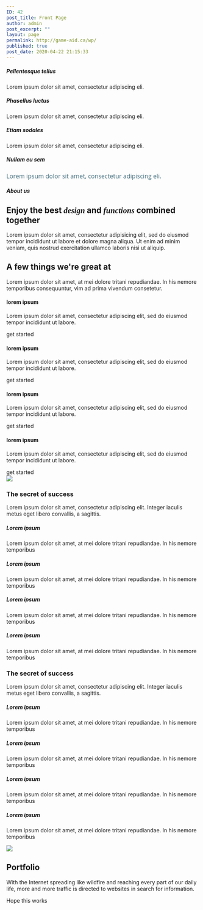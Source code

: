 ```yaml
---
ID: 42
post_title: Front Page
author: admin
post_excerpt: ""
layout: page
permalink: http://game-aid.ca/wp/
published: true
post_date: 2020-04-22 21:15:33
---
```

<div class="style-174 style-local-42-c1 position-relative" data-colibri-id="42-c1">
<div id="overlappable" class="h-section h-section-global-spacing d-flex align-items-lg-center align-items-md-center align-items-center style-175 style-local-42-c2 position-relative" data-colibri-component="section" data-colibri-id="42-c2">
<div class="h-section-grid-container h-section-boxed-container">
<div class="h-row-container gutters-row-lg-0 gutters-row-md-0 gutters-row-2 gutters-row-v-lg-0 gutters-row-v-md-0 gutters-row-v-2 style-176 style-local-42-c3 position-relative" data-colibri-id="42-c3">
<div class="h-row justify-content-lg-center justify-content-md-center justify-content-center align-items-lg-stretch align-items-md-stretch align-items-stretch gutters-col-lg-0 gutters-col-md-0 gutters-col-2 gutters-col-v-lg-0 gutters-col-v-md-0 gutters-col-v-2">
<div class="h-column h-column-container d-flex h-col-lg-3 h-col-md-3 h-col-12 style-177-outer style-local-42-c4-outer">
<div class="d-flex h-flex-basis h-column__inner h-px-lg-3 h-px-md-3 h-px-2 v-inner-lg-3 v-inner-md-3 v-inner-2 style-177 style-local-42-c4 position-relative" data-colibri-id="42-c4">
<div class="w-100 h-y-container h-column__content h-column__v-align flex-basis-100 align-self-lg-center align-self-md-center align-self-center">
<div class="h-icon style-178 style-local-42-c5 position-relative h-element" data-colibri-id="42-c5"><span class="h-svg-icon h-icon__icon style-178-icon style-local-42-c5-icon"><!--Icon by Font Awesome (https://fontawesome.com)--></span></div>
<div class="h-global-transition-all h-heading style-179 style-local-42-c6 position-relative h-element" data-colibri-id="42-c6">
<h5 class="">Pellentesque tellus</h5>
</div>
<div class="h-text h-text-component style-180 style-local-42-c7 position-relative h-element" data-colibri-id="42-c7">
<div class="">

Lorem ipsum dolor sit amet, consectetur adipiscing eli.

</div>
</div>
</div>
</div>
</div>
<div class="h-column h-column-container d-flex h-col-lg-3 h-col-md-3 h-col-12 style-177-outer style-local-42-c8-outer">
<div class="d-flex h-flex-basis h-column__inner h-px-lg-3 h-px-md-3 h-px-2 v-inner-lg-3 v-inner-md-3 v-inner-2 style-177 style-local-42-c8 position-relative" data-colibri-id="42-c8">
<div class="w-100 h-y-container h-column__content h-column__v-align flex-basis-100 align-self-lg-center align-self-md-center align-self-center">
<div class="h-icon style-178 style-local-42-c9 position-relative h-element" data-colibri-id="42-c9"><span class="h-svg-icon h-icon__icon style-178-icon style-local-42-c9-icon"><!--Icon by Font Awesome (https://fontawesome.com)--></span></div>
<div class="h-global-transition-all h-heading style-179 style-local-42-c10 position-relative h-element" data-colibri-id="42-c10">
<h5 class="">Phasellus luctus</h5>
</div>
<div class="h-text h-text-component style-180 style-local-42-c11 position-relative h-element" data-colibri-id="42-c11">
<div class="">

Lorem ipsum dolor sit amet, consectetur adipiscing eli.

</div>
</div>
</div>
</div>
</div>
<div class="h-column h-column-container d-flex h-col-lg-3 h-col-md-3 h-col-12 style-177-outer style-local-42-c12-outer">
<div class="d-flex h-flex-basis h-column__inner h-px-lg-3 h-px-md-3 h-px-2 v-inner-lg-3 v-inner-md-3 v-inner-2 style-177 style-local-42-c12 position-relative" data-colibri-id="42-c12">
<div class="w-100 h-y-container h-column__content h-column__v-align flex-basis-100 align-self-lg-center align-self-md-center align-self-center">
<div class="h-icon style-178 style-local-42-c13 position-relative h-element" data-colibri-id="42-c13"><span class="h-svg-icon h-icon__icon style-178-icon style-local-42-c13-icon"><!--Icon by Icons8 Line Awesome (https://icons8.com/line-awesome)--></span></div>
<div class="h-global-transition-all h-heading style-179 style-local-42-c14 position-relative h-element" data-colibri-id="42-c14">
<h5 class="">Etiam sodales</h5>
</div>
<div class="h-text h-text-component style-180 style-local-42-c15 position-relative h-element" data-colibri-id="42-c15">
<div class="">

Lorem ipsum dolor sit amet, consectetur adipiscing eli.

</div>
</div>
</div>
</div>
</div>
<div class="h-column h-column-container d-flex h-col-lg-3 h-col-md-3 h-col-12 style-181-outer style-local-42-c16-outer">
<div class="d-flex h-flex-basis h-column__inner h-px-lg-3 h-px-md-3 h-px-2 v-inner-lg-3 v-inner-md-3 v-inner-2 style-181 style-local-42-c16 position-relative" data-colibri-id="42-c16">
<div class="w-100 h-y-container h-column__content h-column__v-align flex-basis-100 align-self-lg-center align-self-md-center align-self-center">
<div class="h-icon style-178 style-local-42-c17 position-relative h-element" data-colibri-id="42-c17"><span class="h-svg-icon h-icon__icon style-178-icon style-local-42-c17-icon"><!--Icon by Icons8 Line Awesome (https://icons8.com/line-awesome)--></span></div>
<div class="h-global-transition-all h-heading style-179 style-local-42-c18 position-relative h-element" data-colibri-id="42-c18">
<h5 class="">Nullam eu sem</h5>
</div>
<div class="h-text h-text-component style-180 style-local-42-c19 position-relative h-element" data-colibri-id="42-c19">
<div class="">

<span style="font-weight: 400; font-size: 16px; font-family: 'Open Sans'; color: #46707f;">Lorem ipsum dolor sit amet, consectetur adipiscing eli.</span>

</div>
</div>
</div>
</div>
</div>
</div>
</div>
</div>
</div>
<div id="about" class="h-section h-section-global-spacing d-flex align-items-lg-center align-items-md-center align-items-center style-182 style-local-42-c20 position-relative" data-colibri-component="section" data-colibri-id="42-c20">
<div class="h-section-grid-container h-section-boxed-container">
<div class="h-row-container gutters-row-lg-0 gutters-row-md-0 gutters-row-0 gutters-row-v-lg-0 gutters-row-v-md-0 gutters-row-v-0 style-183 style-local-42-c21 position-relative" data-colibri-id="42-c21">
<div class="h-row justify-content-lg-center justify-content-md-center justify-content-center align-items-lg-stretch align-items-md-stretch align-items-stretch gutters-col-lg-0 gutters-col-md-0 gutters-col-0 gutters-col-v-lg-0 gutters-col-v-md-0 gutters-col-v-0">
<div class="h-column h-column-container d-flex h-col-lg-auto h-col-md-auto h-col-auto style-184-outer style-local-42-c22-outer">
<div class="d-flex h-flex-basis h-column__inner h-px-lg-0 h-px-md-0 h-px-0 v-inner-lg-0 v-inner-md-0 v-inner-0 style-184 style-local-42-c22 position-relative" data-colibri-id="42-c22">
<div class="w-100 h-y-container h-column__content h-column__v-align flex-basis-100 align-self-lg-start align-self-md-start align-self-start">
<div class="h-global-transition-all h-heading style-185 style-local-42-c23 position-relative h-element" data-colibri-id="42-c23">
<h5 class="">About us</h5>
</div>
<div class="h-global-transition-all h-heading style-186 style-local-42-c24 position-relative h-element" data-colibri-id="42-c24">
<h2 class="">Enjoy the best <em style="font-family: 'Playfair Display';">design</em> and <em style="font-family: 'Playfair Display';">functions</em> combined together</h2>
</div>
<div class="h-text h-text-component style-187 style-local-42-c25 position-relative h-element" data-colibri-id="42-c25">
<div class="">

Lorem ipsum dolor sit amet, consectetur adipisicing elit, sed do eiusmod tempor incididunt ut labore et dolore magna aliqua. Ut enim ad minim veniam, quis nostrud exercitation ullamco laboris nisi ut aliquip.

</div>
</div>
</div>
</div>
</div>
<div class="h-column h-column-container d-flex h-col-lg-auto h-col-md-auto h-col-auto style-188-outer style-local-42-c26-outer">
<div class="d-flex h-flex-basis h-column__inner h-ui-empty-state-container h-px-lg-2 h-px-md-2 h-px-2 v-inner-lg-2 v-inner-md-2 v-inner-2 style-188 style-local-42-c26 position-relative" data-colibri-id="42-c26">
<div class="w-100 h-y-container h-column__content h-column__v-align flex-basis-100"></div>
</div>
</div>
</div>
</div>
</div>
</div>
<div id="features" class="h-section h-section-global-spacing d-flex align-items-lg-center align-items-md-center align-items-center style-189 style-local-42-c27 position-relative" data-colibri-component="section" data-colibri-id="42-c27">
<div class="h-section-grid-container h-section-boxed-container">
<div class="h-row-container gutters-row-lg-2 gutters-row-md-2 gutters-row-0 gutters-row-v-lg-2 gutters-row-v-md-2 gutters-row-v-2 style-197 style-local-42-c53 position-relative" data-colibri-id="42-c53">
<div class="h-row justify-content-lg-center justify-content-md-center justify-content-center align-items-lg-stretch align-items-md-stretch align-items-stretch gutters-col-lg-2 gutters-col-md-2 gutters-col-0 gutters-col-v-lg-2 gutters-col-v-md-2 gutters-col-v-2">
<div class="h-column h-column-container d-flex h-col-lg-auto h-col-md-auto h-col-auto style-198-outer style-local-42-c54-outer">
<div class="d-flex h-flex-basis h-column__inner h-px-lg-2 h-px-md-2 h-px-2 v-inner-lg-2 v-inner-md-2 v-inner-2 style-198 style-local-42-c54 position-relative" data-colibri-id="42-c54">
<div class="w-100 h-y-container h-column__content h-column__v-align flex-basis-100 align-self-lg-start align-self-md-start align-self-start">
<div class="h-global-transition-all h-heading style-199 style-local-42-c55 position-relative h-element" data-colibri-id="42-c55">
<h2 class="">A few things we're great at</h2>
</div>
<div class="h-lead h-text h-text-component style-200 style-local-42-c56 position-relative h-element" data-colibri-id="42-c56">
<div class="">

Lorem ipsum dolor sit amet, at mei dolore tritani repudiandae. In his nemore temporibus consequuntur, vim ad prima vivendum consetetur.

</div>
</div>
</div>
</div>
</div>
</div>
</div>
<div class="h-row-container gutters-row-lg-2 gutters-row-md-2 gutters-row-2 gutters-row-v-lg-2 gutters-row-v-md-2 gutters-row-v-2 style-190 style-local-42-c28 position-relative" data-colibri-id="42-c28">
<div class="h-row justify-content-lg-center justify-content-md-center justify-content-center align-items-lg-stretch align-items-md-stretch align-items-stretch gutters-col-lg-2 gutters-col-md-2 gutters-col-2 gutters-col-v-lg-2 gutters-col-v-md-2 gutters-col-v-2">
<div class="h-column h-column-container d-flex h-col-lg-3 h-col-md-6 h-col-12 style-191-outer style-local-42-c29-outer">
<div class="d-flex h-flex-basis h-column__inner h-px-lg-3 h-px-md-3 h-px-2 v-inner-lg-3 v-inner-md-3 v-inner-2 style-191 style-local-42-c29 position-relative" data-colibri-id="42-c29">
<div class="w-100 h-y-container h-column__content h-column__v-align flex-basis-100 align-self-lg-center align-self-md-center align-self-center">
<div class="h-icon style-192 style-local-42-c30 position-relative h-element" data-colibri-id="42-c30"><span class="h-svg-icon h-icon__icon style-192-icon style-local-42-c30-icon"><!--Icon by Icons8 Line Awesome (https://icons8.com/line-awesome)--></span></div>
<div class="h-global-transition-all h-heading style-193 style-local-42-c31 position-relative h-element" data-colibri-id="42-c31">
<h4 class="">lorem ipsum</h4>
</div>
<div class="h-text h-text-component style-194 style-local-42-c32 position-relative h-element" data-colibri-id="42-c32">
<div class="">

Lorem ipsum dolor sit amet, consectetur adipiscing elit, sed do eiusmod tempor incididunt ut labore.

</div>
</div>
<div class="h-x-container style-195 style-local-42-c33 position-relative h-element" data-colibri-id="42-c33">
<div class="h-x-container-inner style-dynamic-42-c33-group style-195-spacing style-local-42-c33-spacing"><span class="h-button__outer style-196-outer style-local-42-c34-outer d-inline-flex h-element"><a class="d-flex w-100 align-items-center h-button justify-content-lg-center justify-content-md-center justify-content-center style-196 style-local-42-c34 position-relative" data-colibri-id="42-c34"> get started</a>
</span></div>
</div>
</div>
</div>
</div>
<div class="h-column h-column-container d-flex h-col-lg-3 h-col-md-6 h-col-12 style-191-outer style-local-42-c35-outer">
<div class="d-flex h-flex-basis h-column__inner h-px-lg-3 h-px-md-3 h-px-2 v-inner-lg-3 v-inner-md-3 v-inner-2 style-191 style-local-42-c35 position-relative" data-colibri-id="42-c35">
<div class="w-100 h-y-container h-column__content h-column__v-align flex-basis-100 align-self-lg-center align-self-md-center align-self-center">
<div class="h-icon style-192 style-local-42-c36 position-relative h-element" data-colibri-id="42-c36"><span class="h-svg-icon h-icon__icon style-192-icon style-local-42-c36-icon"><!--Icon by Icons8 Line Awesome (https://icons8.com/line-awesome)--></span></div>
<div class="h-global-transition-all h-heading style-193 style-local-42-c37 position-relative h-element" data-colibri-id="42-c37">
<h4 class="">lorem ipsum</h4>
</div>
<div class="h-text h-text-component style-194 style-local-42-c38 position-relative h-element" data-colibri-id="42-c38">
<div class="">

Lorem ipsum dolor sit amet, consectetur adipiscing elit, sed do eiusmod tempor incididunt ut labore.

</div>
</div>
<div class="h-x-container style-195 style-local-42-c39 position-relative h-element" data-colibri-id="42-c39">
<div class="h-x-container-inner style-dynamic-42-c39-group style-195-spacing style-local-42-c39-spacing"><span class="h-button__outer style-196-outer style-local-42-c40-outer d-inline-flex h-element"><a class="d-flex w-100 align-items-center h-button justify-content-lg-center justify-content-md-center justify-content-center style-196 style-local-42-c40 position-relative" data-colibri-id="42-c40"> get started</a>
</span></div>
</div>
</div>
</div>
</div>
<div class="h-column h-column-container d-flex h-col-lg-3 h-col-md-6 h-col-12 style-191-outer style-local-42-c41-outer">
<div class="d-flex h-flex-basis h-column__inner h-px-lg-3 h-px-md-3 h-px-2 v-inner-lg-3 v-inner-md-3 v-inner-2 style-191 style-local-42-c41 position-relative" data-colibri-id="42-c41">
<div class="w-100 h-y-container h-column__content h-column__v-align flex-basis-100 align-self-lg-center align-self-md-center align-self-center">
<div class="h-icon style-192 style-local-42-c42 position-relative h-element" data-colibri-id="42-c42"><span class="h-svg-icon h-icon__icon style-192-icon style-local-42-c42-icon"><!--Icon by Icons8 Line Awesome (https://icons8.com/line-awesome)--></span></div>
<div class="h-global-transition-all h-heading style-193 style-local-42-c43 position-relative h-element" data-colibri-id="42-c43">
<h4 class="">lorem ipsum</h4>
</div>
<div class="h-text h-text-component style-194 style-local-42-c44 position-relative h-element" data-colibri-id="42-c44">
<div class="">

Lorem ipsum dolor sit amet, consectetur adipiscing elit, sed do eiusmod tempor incididunt ut labore.

</div>
</div>
<div class="h-x-container style-195 style-local-42-c45 position-relative h-element" data-colibri-id="42-c45">
<div class="h-x-container-inner style-dynamic-42-c45-group style-195-spacing style-local-42-c45-spacing"><span class="h-button__outer style-196-outer style-local-42-c46-outer d-inline-flex h-element"><a class="d-flex w-100 align-items-center h-button justify-content-lg-center justify-content-md-center justify-content-center style-196 style-local-42-c46 position-relative" data-colibri-id="42-c46"> get started</a>
</span></div>
</div>
</div>
</div>
</div>
<div class="h-column h-column-container d-flex h-col-lg-3 h-col-md-6 h-col-12 style-191-outer style-local-42-c47-outer">
<div class="d-flex h-flex-basis h-column__inner h-px-lg-3 h-px-md-3 h-px-2 v-inner-lg-3 v-inner-md-3 v-inner-2 style-191 style-local-42-c47 position-relative" data-colibri-id="42-c47">
<div class="w-100 h-y-container h-column__content h-column__v-align flex-basis-100 align-self-lg-center align-self-md-center align-self-center">
<div class="h-icon style-192 style-local-42-c48 position-relative h-element" data-colibri-id="42-c48"><span class="h-svg-icon h-icon__icon style-192-icon style-local-42-c48-icon"><!--Icon by Icons8 Line Awesome (https://icons8.com/line-awesome)--></span></div>
<div class="h-global-transition-all h-heading style-193 style-local-42-c49 position-relative h-element" data-colibri-id="42-c49">
<h4 class="">lorem ipsum</h4>
</div>
<div class="h-text h-text-component style-194 style-local-42-c50 position-relative h-element" data-colibri-id="42-c50">
<div class="">

Lorem ipsum dolor sit amet, consectetur adipiscing elit, sed do eiusmod tempor incididunt ut labore.

</div>
</div>
<div class="h-x-container style-195 style-local-42-c51 position-relative h-element" data-colibri-id="42-c51">
<div class="h-x-container-inner style-dynamic-42-c51-group style-195-spacing style-local-42-c51-spacing"><span class="h-button__outer style-196-outer style-local-42-c52-outer d-inline-flex h-element"><a class="d-flex w-100 align-items-center h-button justify-content-lg-center justify-content-md-center justify-content-center style-196 style-local-42-c52 position-relative" data-colibri-id="42-c52"> get started</a>
</span></div>
</div>
</div>
</div>
</div>
</div>
</div>
</div>
</div>
<div id="content" class="h-section h-section-global-spacing d-flex align-items-lg-center align-items-md-center align-items-center style-201 style-local-42-c57 position-relative" data-colibri-component="section" data-colibri-id="42-c57">
<div class="h-section-grid-container h-section-boxed-container">
<div class="h-row-container gutters-row-lg-2 gutters-row-md-2 gutters-row-2 gutters-row-v-lg-2 gutters-row-v-md-2 gutters-row-v-2 style-202 style-local-42-c58 position-relative" data-colibri-id="42-c58">
<div class="h-row justify-content-lg-center justify-content-md-center justify-content-center align-items-lg-stretch align-items-md-stretch align-items-stretch gutters-col-lg-2 gutters-col-md-2 gutters-col-2 gutters-col-v-lg-2 gutters-col-v-md-2 gutters-col-v-2">
<div class="h-column h-column-container d-flex h-col-lg-auto h-col-md-auto h-col-auto style-203-outer style-local-42-c59-outer">
<div class="d-flex h-flex-basis h-column__inner h-px-lg-2 h-px-md-2 h-px-2 v-inner-lg-2 v-inner-md-2 v-inner-2 style-203 style-local-42-c59 position-relative" data-colibri-id="42-c59">
<div class="w-100 h-y-container h-column__content h-column__v-align flex-basis-100 align-self-lg-center align-self-md-center align-self-center">
<div class="d-block style-204 style-local-42-c60 position-relative h-element" data-colibri-id="42-c60">
<div class="h-image__frame-container-outer">
<div class="h-image__frame-container">

<img class="wp-image-90 style-204-image style-local-42-c60-image" src="http://game-aid.ca/wp/wp-content/plugins/colibri-page-builder/extend-builder/assets/partials-images/about-1-free.jpg" />
<div class="h-image__frame h-image__frame_shadow h-hide-sm style-204-frameImage style-local-42-c60-frameImage"></div>
</div>
</div>
</div>
</div>
</div>
</div>
<div class="h-column h-column-container d-flex h-col-lg-auto h-col-md-auto h-col-auto style-205-outer style-local-42-c61-outer">
<div class="d-flex h-flex-basis h-column__inner h-px-lg-2 h-px-md-2 h-px-2 v-inner-lg-2 v-inner-md-2 v-inner-2 style-205 style-local-42-c61 position-relative" data-colibri-id="42-c61">
<div class="w-100 h-y-container h-column__content h-column__v-align flex-basis-100 align-self-lg-center align-self-md-center align-self-center">
<div class="h-global-transition-all h-heading style-206 style-local-42-c62 position-relative h-element" data-colibri-id="42-c62">
<h3 class="">The secret of success</h3>
</div>
<div class="h-lead h-text h-text-component style-207 style-local-42-c63 position-relative h-element" data-colibri-id="42-c63">
<div class="">

Lorem ipsum dolor sit amet, consectetur adipiscing elit. Integer iaculis metus eget libero convallis, a sagittis.

</div>
</div>
<div class="h-row-container gutters-row-lg-0 gutters-row-md-0 gutters-row-0 gutters-row-v-lg-0 gutters-row-v-md-0 gutters-row-v-0 style-208 style-local-42-c64 position-relative" data-colibri-id="42-c64">
<div class="h-row justify-content-lg-center justify-content-md-center justify-content-center align-items-lg-stretch align-items-md-stretch align-items-stretch gutters-col-lg-0 gutters-col-md-0 gutters-col-0 gutters-col-v-lg-0 gutters-col-v-md-0 gutters-col-v-0">
<div class="h-column h-column-container d-flex h-col-lg-6 h-col-md-6 h-col-12 style-209-outer style-local-42-c65-outer">
<div class="d-flex h-flex-basis h-column__inner h-px-lg-2 h-px-md-2 h-px-2 v-inner-lg-2 v-inner-md-2 v-inner-2 style-209 style-local-42-c65 position-relative" data-colibri-id="42-c65">
<div class="w-100 h-y-container h-column__content h-column__v-align flex-basis-100 align-self-lg-start align-self-md-start align-self-start">
<div class="h-icon style-210 style-local-42-c66 position-relative h-element" data-colibri-id="42-c66"><span class="h-svg-icon h-icon__icon style-210-icon style-local-42-c66-icon"><!--Icon by Icons8 Line Awesome (https://icons8.com/line-awesome)--></span></div>
<div class="h-global-transition-all h-heading style-211 style-local-42-c67 position-relative h-element" data-colibri-id="42-c67">
<h5 class="">Lorem ipsum</h5>
</div>
<div class="h-text h-text-component style-212 style-local-42-c68 position-relative h-element" data-colibri-id="42-c68">
<div class="">

Lorem ipsum dolor sit amet, at mei dolore tritani repudiandae. In his nemore temporibus

</div>
</div>
</div>
</div>
</div>
<div class="h-column h-column-container d-flex h-col-lg-6 h-col-md-6 h-col-12 style-209-outer style-local-42-c69-outer">
<div class="d-flex h-flex-basis h-column__inner h-px-lg-2 h-px-md-2 h-px-2 v-inner-lg-2 v-inner-md-2 v-inner-2 style-209 style-local-42-c69 position-relative" data-colibri-id="42-c69">
<div class="w-100 h-y-container h-column__content h-column__v-align flex-basis-100 align-self-lg-start align-self-md-start align-self-start">
<div class="h-icon style-210 style-local-42-c70 position-relative h-element" data-colibri-id="42-c70"><span class="h-svg-icon h-icon__icon style-210-icon style-local-42-c70-icon"><!--Icon by Icons8 Line Awesome (https://icons8.com/line-awesome)--></span></div>
<div class="h-global-transition-all h-heading style-211 style-local-42-c71 position-relative h-element" data-colibri-id="42-c71">
<h5 class="">Lorem ipsum</h5>
</div>
<div class="h-text h-text-component style-212 style-local-42-c72 position-relative h-element" data-colibri-id="42-c72">
<div class="">

Lorem ipsum dolor sit amet, at mei dolore tritani repudiandae. In his nemore temporibus

</div>
</div>
</div>
</div>
</div>
<div class="h-column h-column-container d-flex h-col-lg-6 h-col-md-6 h-col-12 style-209-outer style-local-42-c73-outer">
<div class="d-flex h-flex-basis h-column__inner h-px-lg-2 h-px-md-2 h-px-2 v-inner-lg-2 v-inner-md-2 v-inner-2 style-209 style-local-42-c73 position-relative" data-colibri-id="42-c73">
<div class="w-100 h-y-container h-column__content h-column__v-align flex-basis-100 align-self-lg-start align-self-md-start align-self-start">
<div class="h-icon style-210 style-local-42-c74 position-relative h-element" data-colibri-id="42-c74"><span class="h-svg-icon h-icon__icon style-210-icon style-local-42-c74-icon"><!--Icon by Icons8 Line Awesome (https://icons8.com/line-awesome)--></span></div>
<div class="h-global-transition-all h-heading style-211 style-local-42-c75 position-relative h-element" data-colibri-id="42-c75">
<h5 class="">Lorem ipsum</h5>
</div>
<div class="h-text h-text-component style-212 style-local-42-c76 position-relative h-element" data-colibri-id="42-c76">
<div class="">

Lorem ipsum dolor sit amet, at mei dolore tritani repudiandae. In his nemore temporibus

</div>
</div>
</div>
</div>
</div>
<div class="h-column h-column-container d-flex h-col-lg-6 h-col-md-6 h-col-12 style-209-outer style-local-42-c77-outer">
<div class="d-flex h-flex-basis h-column__inner h-px-lg-2 h-px-md-2 h-px-2 v-inner-lg-2 v-inner-md-2 v-inner-2 style-209 style-local-42-c77 position-relative" data-colibri-id="42-c77">
<div class="w-100 h-y-container h-column__content h-column__v-align flex-basis-100 align-self-lg-start align-self-md-start align-self-start">
<div class="h-icon style-210 style-local-42-c78 position-relative h-element" data-colibri-id="42-c78"><span class="h-svg-icon h-icon__icon style-210-icon style-local-42-c78-icon"><!--Icon by Icons8 Line Awesome (https://icons8.com/line-awesome)--></span></div>
<div class="h-global-transition-all h-heading style-211 style-local-42-c79 position-relative h-element" data-colibri-id="42-c79">
<h5 class="">Lorem ipsum</h5>
</div>
<div class="h-text h-text-component style-212 style-local-42-c80 position-relative h-element" data-colibri-id="42-c80">
<div class="">

Lorem ipsum dolor sit amet, at mei dolore tritani repudiandae. In his nemore temporibus

</div>
</div>
</div>
</div>
</div>
</div>
</div>
</div>
</div>
</div>
</div>
</div>
</div>
</div>
<div id="content-2" class="h-section h-section-global-spacing d-flex align-items-lg-center align-items-md-center align-items-center style-217 style-local-42-c85 position-relative" data-colibri-component="section" data-colibri-id="42-c85">
<div class="h-section-grid-container h-section-boxed-container">
<div class="h-row-container gutters-row-lg-2 gutters-row-md-2 gutters-row-2 gutters-row-v-lg-2 gutters-row-v-md-2 gutters-row-v-2 style-218 style-local-42-c86 position-relative" data-colibri-id="42-c86">
<div class="h-row justify-content-lg-center justify-content-md-center justify-content-center align-items-lg-stretch align-items-md-stretch align-items-stretch gutters-col-lg-2 gutters-col-md-2 gutters-col-2 gutters-col-v-lg-2 gutters-col-v-md-2 gutters-col-v-2">
<div class="h-column h-column-container d-flex h-col-lg-auto h-col-md-auto h-col-auto style-219-outer style-local-42-c87-outer">
<div class="d-flex h-flex-basis h-column__inner h-px-lg-2 h-px-md-2 h-px-2 v-inner-lg-2 v-inner-md-2 v-inner-2 style-219 style-local-42-c87 position-relative" data-colibri-id="42-c87">
<div class="w-100 h-y-container h-column__content h-column__v-align flex-basis-100 align-self-lg-center align-self-md-center align-self-center">
<div class="h-global-transition-all h-heading style-220 style-local-42-c88 position-relative h-element" data-colibri-id="42-c88">
<h3 class="">The secret of success</h3>
</div>
<div class="h-lead h-text h-text-component style-221 style-local-42-c89 position-relative h-element" data-colibri-id="42-c89">
<div class="">

Lorem ipsum dolor sit amet, consectetur adipiscing elit. Integer iaculis metus eget libero convallis, a sagittis.

</div>
</div>
<div class="h-row-container gutters-row-lg-0 gutters-row-md-0 gutters-row-0 gutters-row-v-lg-0 gutters-row-v-md-0 gutters-row-v-0 style-222 style-local-42-c90 position-relative" data-colibri-id="42-c90">
<div class="h-row justify-content-lg-center justify-content-md-center justify-content-center align-items-lg-stretch align-items-md-stretch align-items-stretch gutters-col-lg-0 gutters-col-md-0 gutters-col-0 gutters-col-v-lg-0 gutters-col-v-md-0 gutters-col-v-0">
<div class="h-column h-column-container d-flex h-col-lg-6 h-col-md-6 h-col-12 style-223-outer style-local-42-c91-outer">
<div class="d-flex h-flex-basis h-column__inner h-px-lg-2 h-px-md-2 h-px-2 v-inner-lg-2 v-inner-md-2 v-inner-2 style-223 style-local-42-c91 position-relative" data-colibri-id="42-c91">
<div class="w-100 h-y-container h-column__content h-column__v-align flex-basis-100 align-self-lg-start align-self-md-start align-self-start">
<div class="h-icon style-224 style-local-42-c92 position-relative h-element" data-colibri-id="42-c92"><span class="h-svg-icon h-icon__icon style-224-icon style-local-42-c92-icon"><!--Icon by Icons8 Line Awesome (https://icons8.com/line-awesome)--></span></div>
<div class="h-global-transition-all h-heading style-225 style-local-42-c93 position-relative h-element" data-colibri-id="42-c93">
<h5 class="">Lorem ipsum</h5>
</div>
<div class="h-text h-text-component style-226 style-local-42-c94 position-relative h-element" data-colibri-id="42-c94">
<div class="">

Lorem ipsum dolor sit amet, at mei dolore tritani repudiandae. In his nemore temporibus

</div>
</div>
</div>
</div>
</div>
<div class="h-column h-column-container d-flex h-col-lg-6 h-col-md-6 h-col-12 style-223-outer style-local-42-c95-outer">
<div class="d-flex h-flex-basis h-column__inner h-px-lg-2 h-px-md-2 h-px-2 v-inner-lg-2 v-inner-md-2 v-inner-2 style-223 style-local-42-c95 position-relative" data-colibri-id="42-c95">
<div class="w-100 h-y-container h-column__content h-column__v-align flex-basis-100 align-self-lg-start align-self-md-start align-self-start">
<div class="h-icon style-224 style-local-42-c96 position-relative h-element" data-colibri-id="42-c96"><span class="h-svg-icon h-icon__icon style-224-icon style-local-42-c96-icon"><!--Icon by Icons8 Line Awesome (https://icons8.com/line-awesome)--></span></div>
<div class="h-global-transition-all h-heading style-225 style-local-42-c97 position-relative h-element" data-colibri-id="42-c97">
<h5 class="">Lorem ipsum</h5>
</div>
<div class="h-text h-text-component style-226 style-local-42-c98 position-relative h-element" data-colibri-id="42-c98">
<div class="">

Lorem ipsum dolor sit amet, at mei dolore tritani repudiandae. In his nemore temporibus

</div>
</div>
</div>
</div>
</div>
<div class="h-column h-column-container d-flex h-col-lg-6 h-col-md-6 h-col-12 style-223-outer style-local-42-c99-outer">
<div class="d-flex h-flex-basis h-column__inner h-px-lg-2 h-px-md-2 h-px-2 v-inner-lg-2 v-inner-md-2 v-inner-2 style-223 style-local-42-c99 position-relative" data-colibri-id="42-c99">
<div class="w-100 h-y-container h-column__content h-column__v-align flex-basis-100 align-self-lg-start align-self-md-start align-self-start">
<div class="h-icon style-224 style-local-42-c100 position-relative h-element" data-colibri-id="42-c100"><span class="h-svg-icon h-icon__icon style-224-icon style-local-42-c100-icon"><!--Icon by Icons8 Line Awesome (https://icons8.com/line-awesome)--></span></div>
<div class="h-global-transition-all h-heading style-225 style-local-42-c101 position-relative h-element" data-colibri-id="42-c101">
<h5 class="">Lorem ipsum</h5>
</div>
<div class="h-text h-text-component style-226 style-local-42-c102 position-relative h-element" data-colibri-id="42-c102">
<div class="">

Lorem ipsum dolor sit amet, at mei dolore tritani repudiandae. In his nemore temporibus

</div>
</div>
</div>
</div>
</div>
<div class="h-column h-column-container d-flex h-col-lg-6 h-col-md-6 h-col-12 style-223-outer style-local-42-c103-outer">
<div class="d-flex h-flex-basis h-column__inner h-px-lg-2 h-px-md-2 h-px-2 v-inner-lg-2 v-inner-md-2 v-inner-2 style-223 style-local-42-c103 position-relative" data-colibri-id="42-c103">
<div class="w-100 h-y-container h-column__content h-column__v-align flex-basis-100 align-self-lg-start align-self-md-start align-self-start">
<div class="h-icon style-224 style-local-42-c104 position-relative h-element" data-colibri-id="42-c104"><span class="h-svg-icon h-icon__icon style-224-icon style-local-42-c104-icon"><!--Icon by Icons8 Line Awesome (https://icons8.com/line-awesome)--></span></div>
<div class="h-global-transition-all h-heading style-225 style-local-42-c105 position-relative h-element" data-colibri-id="42-c105">
<h5 class="">Lorem ipsum</h5>
</div>
<div class="h-text h-text-component style-226 style-local-42-c106 position-relative h-element" data-colibri-id="42-c106">
<div class="">

Lorem ipsum dolor sit amet, at mei dolore tritani repudiandae. In his nemore temporibus

</div>
</div>
</div>
</div>
</div>
</div>
</div>
</div>
</div>
</div>
<div class="h-column h-column-container d-flex h-col-lg-auto h-col-md-auto h-col-auto style-227-outer style-local-42-c107-outer">
<div class="d-flex h-flex-basis h-column__inner h-px-lg-2 h-px-md-0 h-px-2 v-inner-lg-2 v-inner-md-0 v-inner-2 style-227 style-local-42-c107 position-relative" data-colibri-id="42-c107">
<div class="w-100 h-y-container h-column__content h-column__v-align flex-basis-100 align-self-lg-center align-self-md-center align-self-center">
<div class="d-block style-228 style-local-42-c108 position-relative h-element" data-colibri-id="42-c108">
<div class="h-image__frame-container-outer">
<div class="h-image__frame-container">

<img class="wp-image-90 style-228-image style-local-42-c108-image" src="http://game-aid.ca/wp/wp-content/plugins/colibri-page-builder/extend-builder/assets/partials-images/about-1-free.jpg" />
<div class="h-image__frame h-image__frame_shadow h-hide-sm style-228-frameImage style-local-42-c108-frameImage"></div>
</div>
</div>
</div>
</div>
</div>
</div>
</div>
</div>
</div>
</div>
<div id="portfolio" class="h-section h-section-global-spacing d-flex align-items-lg-center align-items-md-center align-items-center style-233 style-local-42-c113 position-relative" data-colibri-component="section" data-colibri-id="42-c113">
<div class="h-section-grid-container h-section-fluid-container">
<div class="h-row-container gutters-row-lg-2 gutters-row-md-2 gutters-row-0 gutters-row-v-lg-2 gutters-row-v-md-2 gutters-row-v-2 style-247 style-local-42-c155 position-relative" data-colibri-id="42-c155">
<div class="h-row justify-content-lg-center justify-content-md-center justify-content-center align-items-lg-stretch align-items-md-stretch align-items-stretch gutters-col-lg-2 gutters-col-md-2 gutters-col-0 gutters-col-v-lg-2 gutters-col-v-md-2 gutters-col-v-2">
<div class="h-column h-column-container d-flex h-col-lg-auto h-col-md-auto h-col-auto style-248-outer style-local-42-c156-outer">
<div class="d-flex h-flex-basis h-column__inner h-px-lg-2 h-px-md-2 h-px-2 v-inner-lg-2 v-inner-md-2 v-inner-2 style-248 style-local-42-c156 position-relative" data-colibri-id="42-c156">
<div class="w-100 h-y-container h-column__content h-column__v-align flex-basis-100 align-self-lg-start align-self-md-start align-self-start">
<div class="h-global-transition-all h-heading style-249 style-local-42-c157 position-relative h-element" data-colibri-id="42-c157">
<h2 class="">Portfolio</h2>
</div>
<div class="h-lead h-text h-text-component style-250 style-local-42-c158 position-relative h-element" data-colibri-id="42-c158">
<div class="">

With the Internet spreading like wildfire and reaching every part of our daily life, more and more traffic is directed to websites in search for information.

</div>
</div>
</div>
</div>
</div>
</div>
</div>
<div class="h-row-container gutters-row-lg-0 gutters-row-md-0 gutters-row-0 gutters-row-v-lg-0 gutters-row-v-md-0 gutters-row-v-0 style-234 style-local-42-c114 position-relative" data-colibri-id="42-c114">
<div class="h-row justify-content-lg-center justify-content-md-center justify-content-center align-items-lg-stretch align-items-md-stretch align-items-stretch gutters-col-lg-0 gutters-col-md-0 gutters-col-0 gutters-col-v-lg-0 gutters-col-v-md-0 gutters-col-v-0">
<div class="h-column h-column-container d-flex h-col-lg-3 h-col-md-3 h-col-12 style-235-outer style-local-42-c115-outer">
<div class="d-flex h-flex-basis h-column__inner h-px-lg-0 h-px-md-0 h-px-0 v-inner-lg-0 v-inner-md-0 v-inner-0 style-235 style-local-42-c115 position-relative" data-colibri-id="42-c115">
<div class="w-100 h-y-container h-column__content h-column__v-align flex-basis-100 align-self-lg-start align-self-md-start align-self-start">
<div class="content-swap style-236 style-local-42-c116 position-relative h-element" data-colibri-component="content-swap" data-colibri-id="42-c116">
<div class="d-flex position-relative border-radius-inherit h-content-swap__overflow">
<div class="h-content-swap__normal d-flex border-radius-inherit h-ui-empty-state-container hide-animation style-237 style-local-42-c117 position-relative" data-normal="" data-colibri-id="42-c117">
<div class="w-100 h-y-container"></div>
</div>
<div class="h-content-swap-hover-container animated h-content-swap__hover d-flex border-radius-inherit fadeIn justify-content-lg-center justify-content-md-center justify-content-center style-238 style-local-42-c118 position-relative" style="display: none;" data-hover="" data-colibri-component="link" data-href="" data-colibri-id="42-c118">
<div class="w-100 h-y-container align-self-lg-center align-self-md-center align-self-center">
<div class="h-icon style-239 style-local-42-c119 position-relative h-element" data-colibri-id="42-c119"><a href="#"><span class="h-svg-icon h-icon__icon style-239-icon style-local-42-c119-icon"><!--Icon by Icons8 Line Awesome (https://icons8.com/line-awesome)--></span></a></div>
</div>
</div>
</div>
</div>
</div>
</div>
</div>
<div class="h-column h-column-container d-flex h-col-lg-3 h-col-md-3 h-col-12 style-235-outer style-local-42-c120-outer">
<div class="d-flex h-flex-basis h-column__inner h-px-lg-0 h-px-md-0 h-px-0 v-inner-lg-0 v-inner-md-0 v-inner-0 style-235 style-local-42-c120 position-relative" data-colibri-id="42-c120">
<div class="w-100 h-y-container h-column__content h-column__v-align flex-basis-100 align-self-lg-start align-self-md-start align-self-start">
<div class="content-swap style-240 style-local-42-c121 position-relative h-element" data-colibri-component="content-swap" data-colibri-id="42-c121">
<div class="d-flex position-relative border-radius-inherit h-content-swap__overflow">
<div class="h-content-swap__normal d-flex border-radius-inherit h-ui-empty-state-container hide-animation style-237 style-local-42-c122 position-relative" data-normal="" data-colibri-id="42-c122">

Hope this works
<div class="w-100 h-y-container"></div>
</div>
<div class="h-content-swap-hover-container animated h-content-swap__hover d-flex border-radius-inherit fadeIn justify-content-lg-center justify-content-md-center justify-content-center style-238 style-local-42-c123 position-relative" style="display: none;" data-hover="" data-colibri-component="link" data-href="" data-colibri-id="42-c123">
<div class="w-100 h-y-container align-self-lg-center align-self-md-center align-self-center">
<div class="h-icon style-239 style-local-42-c124 position-relative h-element" data-colibri-id="42-c124"><a href="#"><span class="h-svg-icon h-icon__icon style-239-icon style-local-42-c124-icon"><!--Icon by Icons8 Line Awesome (https://icons8.com/line-awesome)--></span></a></div>
</div>
</div>
</div>
</div>
</div>
</div>
</div>
<div class="h-column h-column-container d-flex h-col-lg-3 h-col-md-3 h-col-12 style-235-outer style-local-42-c125-outer">
<div class="d-flex h-flex-basis h-column__inner h-px-lg-0 h-px-md-0 h-px-0 v-inner-lg-0 v-inner-md-0 v-inner-0 style-235 style-local-42-c125 position-relative" data-colibri-id="42-c125">
<div class="w-100 h-y-container h-column__content h-column__v-align flex-basis-100 align-self-lg-start align-self-md-start align-self-start">
<div class="content-swap style-241 style-local-42-c126 position-relative h-element" data-colibri-component="content-swap" data-colibri-id="42-c126">
<div class="d-flex position-relative border-radius-inherit h-content-swap__overflow">
<div class="h-content-swap__normal d-flex border-radius-inherit h-ui-empty-state-container hide-animation style-237 style-local-42-c127 position-relative" data-normal="" data-colibri-id="42-c127">
<div class="w-100 h-y-container"></div>
</div>
<div class="h-content-swap-hover-container animated h-content-swap__hover d-flex border-radius-inherit fadeIn justify-content-lg-center justify-content-md-center justify-content-center style-238 style-local-42-c128 position-relative" style="display: none;" data-hover="" data-colibri-component="link" data-href="" data-colibri-id="42-c128">
<div class="w-100 h-y-container align-self-lg-center align-self-md-center align-self-center">
<div class="h-icon style-239 style-local-42-c129 position-relative h-element" data-colibri-id="42-c129"><a href="#"><span class="h-svg-icon h-icon__icon style-239-icon style-local-42-c129-icon"><!--Icon by Icons8 Line Awesome (https://icons8.com/line-awesome)--></span></a></div>
</div>
</div>
</div>
</div>
</div>
</div>
</div>
<div class="h-column h-column-container d-flex h-col-lg-3 h-col-md-3 h-col-12 style-235-outer style-local-42-c130-outer">
<div class="d-flex h-flex-basis h-column__inner h-px-lg-0 h-px-md-0 h-px-0 v-inner-lg-0 v-inner-md-0 v-inner-0 style-235 style-local-42-c130 position-relative" data-colibri-id="42-c130">
<div class="w-100 h-y-container h-column__content h-column__v-align flex-basis-100 align-self-lg-start align-self-md-start align-self-start">
<div class="content-swap style-242 style-local-42-c131 position-relative h-element" data-colibri-component="content-swap" data-colibri-id="42-c131">
<div class="d-flex position-relative border-radius-inherit h-content-swap__overflow"></div>
</div>
</div>
</div>
</div>
</div>
</div>
</div>
</div>
</div>